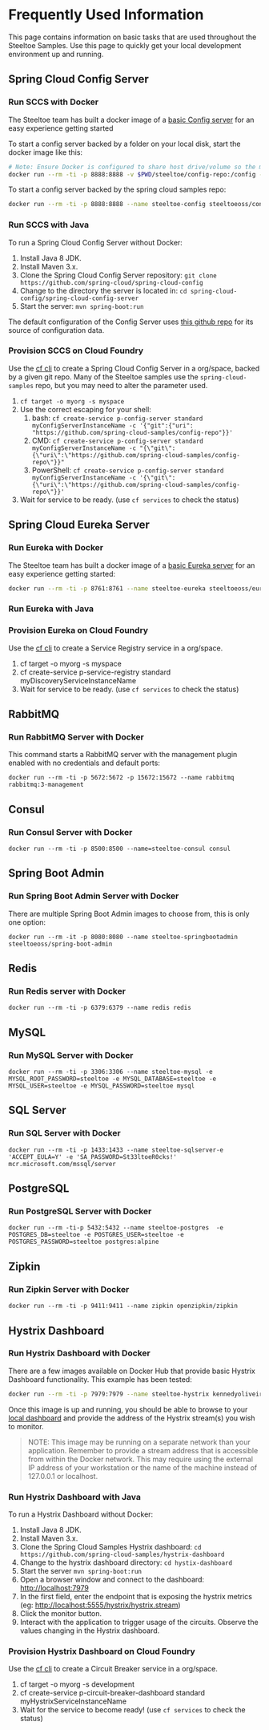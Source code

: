 # Frequently Used Information

This page contains information on basic tasks that are used throughout the Steeltoe Samples. Use this page to quickly get your local development environment up and running.

## Spring Cloud Config Server

### Run SCCS with Docker

The Steeltoe team has built a docker image of a [basic Config server](https://github.com/SteeltoeOSS/Dockerfiles/tree/master/config-server) for an easy experience getting started

To start a config server backed by a folder on your local disk, start the docker image like this:

```bash
# Note: Ensure Docker is configured to share host drive/volume so the mount below will work correctly!
docker run --rm -ti -p 8888:8888 -v $PWD/steeltoe/config-repo:/config --name steeltoe-config steeltoeoss/configserver --spring.profiles.active=native
```

To start a config server backed by the spring cloud samples repo:

```bash
docker run --rm -ti -p 8888:8888 --name steeltoe-config steeltoeoss/config-server
```

### Run SCCS with Java

To run a Spring Cloud Config Server without Docker:

1. Install Java 8 JDK.
1. Install Maven 3.x.
1. Clone the Spring Cloud Config Server repository: `git clone https://github.com/spring-cloud/spring-cloud-config`
1. Change to the directory the server is located in: `cd spring-cloud-config/spring-cloud-config-server`
1. Start the server: `mvn spring-boot:run`

The default configuration of the Config Server uses [this github repo](https://github.com/spring-cloud-samples/config-repo) for its source of configuration data.

### Provision SCCS on Cloud Foundry

Use the [cf cli](https://github.com/cloudfoundry/cli) to create a Spring Cloud Config Server in a org/space, backed by a given git repo. Many of the Steeltoe samples use the `spring-cloud-samples` repo, but you may need to alter the parameter used.

1. `cf target -o myorg -s myspace`
1. Use the correct escaping for your shell:
   1. bash: `cf create-service p-config-server standard myConfigServerInstanceName -c '{"git":{"uri": "https://github.com/spring-cloud-samples/config-repo"}}'`
   1. CMD: `cf create-service p-config-server standard myConfigServerInstanceName -c "{\"git\":{\"uri\":\"https://github.com/spring-cloud-samples/config-repo\"}}"`
   1. PowerShell: `cf create-service p-config-server standard myConfigServerInstanceName -c '{\"git\":{\"uri\":\"https://github.com/spring-cloud-samples/config-repo\"}}'`
1. Wait for service to be ready. (use `cf services` to check the status)

## Spring Cloud Eureka Server

### Run Eureka with Docker

The Steeltoe team has built a docker image of a [basic Eureka server](https://github.com/SteeltoeOSS/Dockerfiles/tree/master/eureka-server) for an easy experience getting started:

```bash
docker run --rm -ti -p 8761:8761 --name steeltoe-eureka steeltoeoss/eureka-server
```

### Run Eureka with Java

### Provision Eureka on Cloud Foundry

Use the [cf cli](https://github.com/cloudfoundry/cli) to create a Service Registry service in a org/space.

1. cf target -o myorg -s myspace
1. cf create-service p-service-registry standard myDiscoveryServiceInstanceName
1. Wait for service to be ready. (use `cf services` to check the status)

## RabbitMQ

### Run RabbitMQ Server with Docker

This command starts a RabbitMQ server with the management plugin enabled with no credentials and default ports:

```script
docker run --rm -ti -p 5672:5672 -p 15672:15672 --name rabbitmq rabbitmq:3-management
```

## Consul

### Run Consul Server with Docker

```script
docker run --rm -ti -p 8500:8500 --name=steeltoe-consul consul
```

## Spring Boot Admin

### Run Spring Boot Admin Server with Docker

There are multiple Spring Boot Admin images to choose from, this is only one option:

```script
docker run --rm -it -p 8080:8080 --name steeltoe-springbootadmin steeltoeoss/spring-boot-admin
```

## Redis

### Run Redis server with Docker

```script
docker run --rm -ti -p 6379:6379 --name redis redis
```

## MySQL

### Run MySQL Server with Docker

```script
docker run --rm -ti -p 3306:3306 --name steeltoe-mysql -e MYSQL_ROOT_PASSWORD=steeltoe -e MYSQL_DATABASE=steeltoe -e MYSQL_USER=steeltoe -e MYSQL_PASSWORD=steeltoe mysql
```

## SQL Server

### Run SQL Server with Docker

```script
docker run --rm -ti -p 1433:1433 --name steeltoe-sqlserver-e 'ACCEPT_EULA=Y' -e 'SA_PASSWORD=St33ltoeR0cks!' mcr.microsoft.com/mssql/server
```

## PostgreSQL

### Run PostgreSQL Server with Docker

```script
docker run --rm -ti-p 5432:5432 --name steeltoe-postgres  -e POSTGRES_DB=steeltoe -e POSTGRES_USER=steeltoe -e POSTGRES_PASSWORD=steeltoe postgres:alpine
```

## Zipkin

### Run Zipkin Server with Docker

```script
docker run --rm -ti -p 9411:9411 --name zipkin openzipkin/zipkin
```

## Hystrix Dashboard

### Run Hystrix Dashboard with Docker

There are a few images available on Docker Hub that provide basic Hystrix Dashboard functionality. This example has been tested:

```bash
docker run --rm -ti -p 7979:7979 --name steeltoe-hystrix kennedyoliveira/hystrix-dashboard
```

Once this image is up and running, you should be able to browse to your [local dashboard](http://localhost:7979/hystrix-dashboard/) and provide the address of the Hystrix stream(s) you wish to monitor.

> NOTE: This image may be running on a separate network than your application. Remember to provide a stream address that is accessible from within the Docker network. This may require using the external IP address of your workstation or the name of the machine instead of 127.0.0.1 or localhost.

### Run Hystrix Dashboard with Java

To run a Hystrix Dashboard without Docker:

1. Install Java 8 JDK.
1. Install Maven 3.x.
1. Clone the Spring Cloud Samples Hystrix dashboard: `cd https://github.com/spring-cloud-samples/hystrix-dashboard`
1. Change to the hystrix dashboard directory: `cd hystix-dashboard`
1. Start the server `mvn spring-boot:run`
1. Open a browser window and connect to the dashboard: <http://localhost:7979>
1. In the first field, enter the endpoint that is exposing the hystrix metrics (eg: <http://localhost:5555/hystrix/hystrix.stream>)
1. Click the monitor button.
1. Interact with the application to trigger usage of the circuits. Observe the values changing in the Hystrix dashboard.

### Provision Hystrix Dashboard on Cloud Foundry

Use the [cf cli](https://github.com/cloudfoundry/cli) to create a Circuit Breaker service in a org/space.

1. cf target -o myorg -s development
1. cf create-service p-circuit-breaker-dashboard standard myHystrixServiceInstanceName
1. Wait for the service to become ready! (use `cf services` to check the status)
